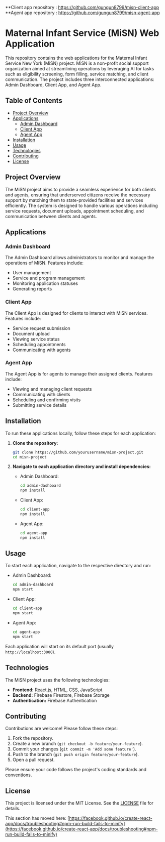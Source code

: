 **Client app repository : https://github.com/gungun8799/misn-client-app
**Agent app repository : https://github.com/gungun8799/misn-agent-app




# Maternal Infant Service (MiSN) Web Application

This repository contains the web applications for the Maternal Infant Service New York (MiSN) project. MiSN is a non-profit social support organization aimed at streamlining operations by leveraging AI for tasks such as eligibility screening, form filling, service matching, and client communication. The project includes three interconnected applications: Admin Dashboard, Client App, and Agent App.

## Table of Contents

- [Project Overview](#project-overview)
- [Applications](#applications)
  - [Admin Dashboard](#admin-dashboard)
  - [Client App](#client-app)
  - [Agent App](#agent-app)
- [Installation](#installation)
- [Usage](#usage)
- [Technologies](#technologies)
- [Contributing](#contributing)
- [License](#license)

## Project Overview

The MiSN project aims to provide a seamless experience for both clients and agents, ensuring that underserved citizens receive the necessary support by matching them to state-provided facilities and services efficiently. The system is designed to handle various operations including service requests, document uploads, appointment scheduling, and communication between clients and agents.

## Applications

### Admin Dashboard

The Admin Dashboard allows administrators to monitor and manage the operations of MiSN. Features include:
- User management
- Service and program management
- Monitoring application statuses
- Generating reports

### Client App

The Client App is designed for clients to interact with MiSN services. Features include:
- Service request submission
- Document upload
- Viewing service status
- Scheduling appointments
- Communicating with agents

### Agent App

The Agent App is for agents to manage their assigned clients. Features include:
- Viewing and managing client requests
- Communicating with clients
- Scheduling and confirming visits
- Submitting service details

## Installation

To run these applications locally, follow these steps for each application:

1. **Clone the repository:**
   ```bash
   git clone https://github.com/yourusername/misn-project.git
   cd misn-project
   ```

2. **Navigate to each application directory and install dependencies:**

   - Admin Dashboard:
     ```bash
     cd admin-dashboard
     npm install
     ```

   - Client App:
     ```bash
     cd client-app
     npm install
     ```

   - Agent App:
     ```bash
     cd agent-app
     npm install
     ```

## Usage

To start each application, navigate to the respective directory and run:

- Admin Dashboard:
  ```bash
  cd admin-dashboard
  npm start
  ```

- Client App:
  ```bash
  cd client-app
  npm start
  ```

- Agent App:
  ```bash
  cd agent-app
  npm start
  ```

Each application will start on its default port (usually `http://localhost:3000`).

## Technologies

The MiSN project uses the following technologies:
- **Frontend:** React.js, HTML, CSS, JavaScript
- **Backend:** Firebase Firestore, Firebase Storage
- **Authentication:** Firebase Authentication

## Contributing

Contributions are welcome! Please follow these steps:

1. Fork the repository.
2. Create a new branch (`git checkout -b feature/your-feature`).
3. Commit your changes (`git commit -m 'Add some feature'`).
4. Push to the branch (`git push origin feature/your-feature`).
5. Open a pull request.

Please ensure your code follows the project's coding standards and conventions.

## License

This project is licensed under the MIT License. See the [LICENSE](LICENSE) file for details.



This section has moved here: [https://facebook.github.io/create-react-app/docs/troubleshooting#npm-run-build-fails-to-minify](https://facebook.github.io/create-react-app/docs/troubleshooting#npm-run-build-fails-to-minify)

